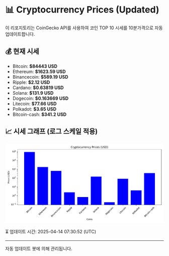 
# 📊 Cryptocurrency Prices (Updated)

이 리포지토리는 CoinGecko API를 사용하여 코인 TOP 10 시세를 10분가격으로 자동 업데이트합니다.

## 💰 현재 시세
- Bitcoin: **$84443 USD**
- Ethereum: **$1623.59 USD**
- Binancecoin: **$589.19 USD**
- Ripple: **$2.12 USD**
- Cardano: **$0.63819 USD**
- Solana: **$131.9 USD**
- Dogecoin: **$0.163669 USD**
- Litecoin: **$77.66 USD**
- Polkadot: **$3.65 USD**
- Bitcoin-cash: **$341.2 USD**

## 📈 시세 그래프 (로그 스케일 적용)
![Crypto Prices](crypto_prices.png)

⏳ 업데이트 시간: 2025-04-14 07:30:52 (UTC)

---
자동 업데이트 봇에 의해 관리됩니다.
